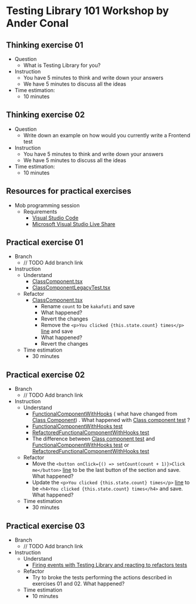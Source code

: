 # Testing Library 101 Workshop by Ander Conal

## Thinking exercise 01

* Question
    * What is Testing Library for you?
* Instruction
    * You have 5 minutes to think and write down your answers
    * We have 5 minutes to discuss all the ideas
* Time estimation:
    * 10 minutes

## Thinking exercise 02

* Question
    * Write down an example on how would you currently write a Frontend test
* Instruction
    * You have 5 minutes to think and write down your answers
    * We have 5 minutes to discuss all the ideas
* Time estimation:
    * 10 minutes

## Resources for practical exercises

* Mob programming session
    * Requirements
        * [Visual Studio Code](https://code.visualstudio.com/)
        * [Microsoft Visual Studio Live Share](https://marketplace.visualstudio.com/items?itemName=MS-vsliveshare.vsliveshare)

## Practical exercise 01

* Branch
    * // TODO Add branch link
* Instruction
    * Understand
        * [ClassComponent.tsx](https://github.com/anderconal/testing-library-101-ts-workshop/blob/main/src/ClassComponent/ClassComponent.tsx)
        * [ClassComponentLegacyTest.tsx](https://github.com/anderconal/testing-library-101-ts-workshop/blob/main/src/TestsLegacy/ClassComponentLegacyTest.tsx)
    * Refactor
        * [ClassComponent.tsx](https://github.com/anderconal/testing-library-101-ts-workshop/blob/main/src/ClassComponent/ClassComponent.tsx)
            * Rename `count` to be `kakafuti` and save
            * What happened?
            * Revert the changes
            * Remove
              the `<p>You clicked {this.state.count} times</p>` [line](https://github.com/anderconal/testing-library-101-ts-workshop/blob/main/src/ClassComponent/ClassComponent.tsx#L18)
              and save
            * What happened?
            * Revert the changes
    * Time estimation
        * 30 minutes

## Practical exercise 02

* Branch
    * // TODO Add branch link
* Instruction
    * Understand
        * [FunctionalComponentWithHooks](https://github.com/anderconal/testing-library-101-ts-workshop/blob/main/src/FunctionalComponentWithHooks/FunctionalComponentWithHooks.tsx) (
          what have changed
          from [Class Component]([ClassComponent.tsx](https://github.com/anderconal/testing-library-101-ts-workshop/blob/main/src/ClassComponent/ClassComponent.tsx)))
          . What happened
          with [Class component test](https://github.com/anderconal/testing-library-101-ts-workshop/blob/main/src/TestsLegacy/ClassComponentLegacyTest.tsx)
          ?
        * [FunctionalComponentWithHooks test](https://github.com/anderconal/testing-library-101-ts-workshop/blob/main/src/FunctionalComponentWithHooks/FunctionalComponentWithHooks.test.tsx)
        * [RefactoredFunctionalComponentWithHooks test]()
        * The difference
          between [Class component test](https://github.com/anderconal/testing-library-101-ts-workshop/blob/main/src/TestsLegacy/ClassComponentLegacyTest.tsx)
          and [FunctionalComponentWithHooks test](https://github.com/anderconal/testing-library-101-ts-workshop/blob/main/src/FunctionalComponentWithHooks/FunctionalComponentWithHooks.test.tsx)
          or [RefactoredFunctionalComponentWithHooks test]()
    * Refactor
        * Move the `<button onClick={() => setCount(count + 1)}>Click me</button>` [line]() to be the last button of the
          section and save. What happened?
        * Update the `<p>You clicked {this.state.count} times</p>` [line]() to
          be `<h4>You clicked {this.state.count} times</h4>` and save. What happened?
    * Time estimation
        * 30 minutes

## Practical exercise 03

* Branch
    * // TODO Add branch link
* Instruction
    * Understand
        * [Firing events with Testing Library and reacting to refactors tests]()
    * Refactor
        * Try to broke the tests performing the actions described in exercises 01 and 02. What happened?
    * Time estimation
        * 10 minutes
